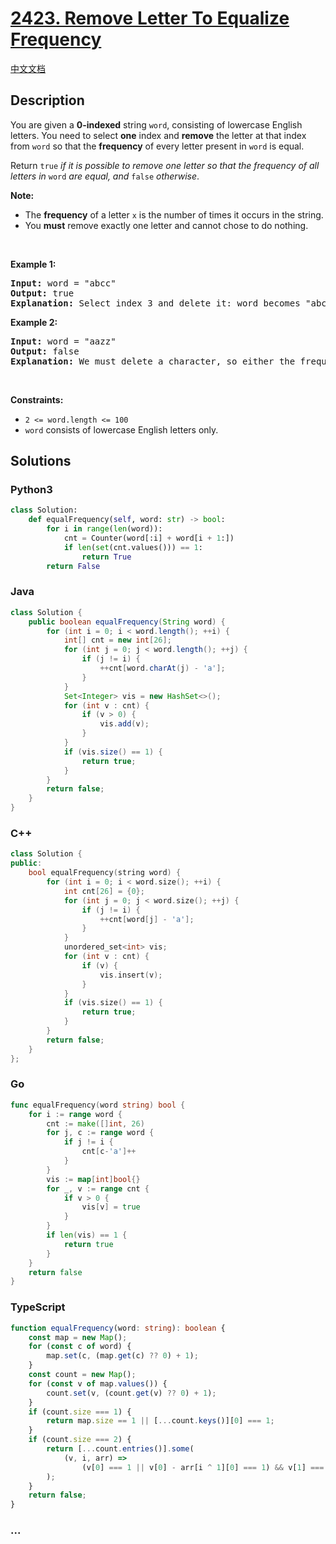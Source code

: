 # [2423. Remove Letter To Equalize Frequency](https://leetcode.com/problems/remove-letter-to-equalize-frequency)

[中文文档](/solution/2400-2499/2423.Remove%20Letter%20To%20Equalize%20Frequency/README.md)

## Description

<p>You are given a <strong>0-indexed</strong> string <code>word</code>, consisting of lowercase English letters. You need to select <strong>one</strong> index and <strong>remove</strong> the letter at that index from <code>word</code> so that the <strong>frequency</strong> of every letter present in <code>word</code> is equal.</p>

<p>Return<em> </em><code>true</code><em> if it is possible to remove one letter so that the frequency of all letters in </em><code>word</code><em> are equal, and </em><code>false</code><em> otherwise</em>.</p>

<p><strong>Note:</strong></p>

<ul>
	<li>The <b>frequency</b> of a letter <code>x</code> is the number of times it occurs in the string.</li>
	<li>You <strong>must</strong> remove exactly one letter and cannot chose to do nothing.</li>
</ul>

<p>&nbsp;</p>
<p><strong class="example">Example 1:</strong></p>

<pre>
<strong>Input:</strong> word = &quot;abcc&quot;
<strong>Output:</strong> true
<strong>Explanation:</strong> Select index 3 and delete it: word becomes &quot;abc&quot; and each character has a frequency of 1.
</pre>

<p><strong class="example">Example 2:</strong></p>

<pre>
<strong>Input:</strong> word = &quot;aazz&quot;
<strong>Output:</strong> false
<strong>Explanation:</strong> We must delete a character, so either the frequency of &quot;a&quot; is 1 and the frequency of &quot;z&quot; is 2, or vice versa. It is impossible to make all present letters have equal frequency.
</pre>

<p>&nbsp;</p>
<p><strong>Constraints:</strong></p>

<ul>
	<li><code>2 &lt;= word.length &lt;= 100</code></li>
	<li><code>word</code> consists of lowercase English letters only.</li>
</ul>

## Solutions

<!-- tabs:start -->

### **Python3**

```python
class Solution:
    def equalFrequency(self, word: str) -> bool:
        for i in range(len(word)):
            cnt = Counter(word[:i] + word[i + 1:])
            if len(set(cnt.values())) == 1:
                return True
        return False
```

### **Java**

```java
class Solution {
    public boolean equalFrequency(String word) {
        for (int i = 0; i < word.length(); ++i) {
            int[] cnt = new int[26];
            for (int j = 0; j < word.length(); ++j) {
                if (j != i) {
                    ++cnt[word.charAt(j) - 'a'];
                }
            }
            Set<Integer> vis = new HashSet<>();
            for (int v : cnt) {
                if (v > 0) {
                    vis.add(v);
                }
            }
            if (vis.size() == 1) {
                return true;
            }
        }
        return false;
    }
}
```

### **C++**

```cpp
class Solution {
public:
    bool equalFrequency(string word) {
        for (int i = 0; i < word.size(); ++i) {
            int cnt[26] = {0};
            for (int j = 0; j < word.size(); ++j) {
                if (j != i) {
                    ++cnt[word[j] - 'a'];
                }
            }
            unordered_set<int> vis;
            for (int v : cnt) {
                if (v) {
                    vis.insert(v);
                }
            }
            if (vis.size() == 1) {
                return true;
            }
        }
        return false;
    }
};
```

### **Go**

```go
func equalFrequency(word string) bool {
	for i := range word {
		cnt := make([]int, 26)
		for j, c := range word {
			if j != i {
				cnt[c-'a']++
			}
		}
		vis := map[int]bool{}
		for _, v := range cnt {
			if v > 0 {
				vis[v] = true
			}
		}
		if len(vis) == 1 {
			return true
		}
	}
	return false
}
```

### **TypeScript**

```ts
function equalFrequency(word: string): boolean {
    const map = new Map();
    for (const c of word) {
        map.set(c, (map.get(c) ?? 0) + 1);
    }
    const count = new Map();
    for (const v of map.values()) {
        count.set(v, (count.get(v) ?? 0) + 1);
    }
    if (count.size === 1) {
        return map.size == 1 || [...count.keys()][0] === 1;
    }
    if (count.size === 2) {
        return [...count.entries()].some(
            (v, i, arr) =>
                (v[0] === 1 || v[0] - arr[i ^ 1][0] === 1) && v[1] === 1,
        );
    }
    return false;
}
```

### **...**

```

```

<!-- tabs:end -->
